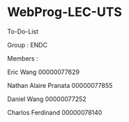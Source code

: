 # WebProg-LEC-UTS
To-Do-List

Group : ENDC

Members :

Eric Wang 00000077629

Nathan Alaire Pranata 00000077855

Daniel Wang 00000077252

Charlos Ferdinand 00000078140
